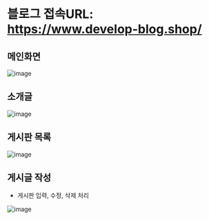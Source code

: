 # 블로그 접속URL: https://www.develop-blog.shop/

## 메인화면

![image](https://github.com/LJC0831/my-blog/assets/121738554/788bb956-1a98-425f-b12d-f2666b30e439)

## 소개글

![image](https://github.com/LJC0831/my-blog/assets/121738554/9f33584d-b853-48a7-a040-bceaaf47b4a3)


## 게시판 목록

![image](https://github.com/LJC0831/my-blog/assets/121738554/1b80474a-d1f7-4b0c-b481-bdc4530c5d8e)


## 게시글 작성
 - 게시판 입력, 수정, 삭제 처리

![image](https://github.com/LJC0831/my-blog/assets/121738554/30f18d4b-bc2d-4133-a6dd-2960cde64c9b)
